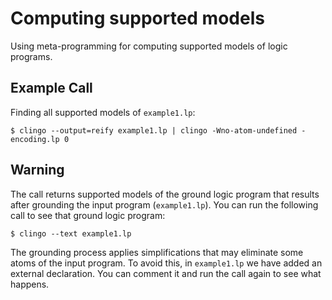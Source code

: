 # Computing supported models

Using meta-programming for computing supported models of logic programs.


## Example Call

Finding all supported models of `example1.lp`:

    $ clingo --output=reify example1.lp | clingo -Wno-atom-undefined - encoding.lp 0


## Warning

The call returns supported models of the ground logic program that results
after grounding the input program (`example1.lp`). You can run the following
call to see that ground logic program:

    $ clingo --text example1.lp

The grounding process applies simplifications that may eliminate some atoms of
the input program. To avoid this, in `example1.lp` we have added an external
declaration. You can comment it and run the call again to see what happens.
